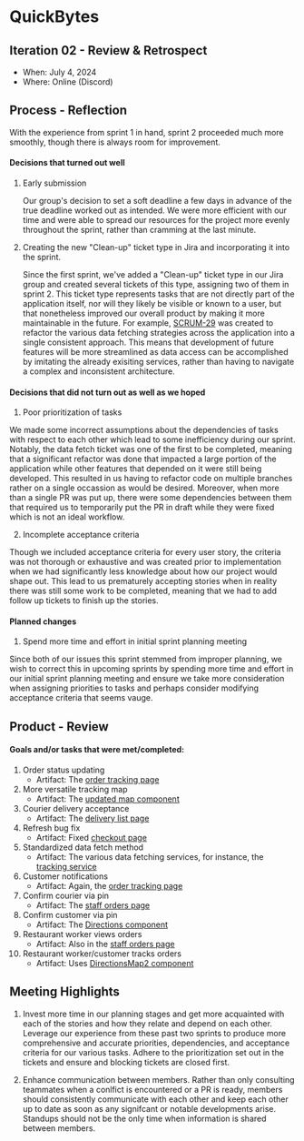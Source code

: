 # QuickBytes

## Iteration 02 - Review & Retrospect

 * When: July 4, 2024
 * Where: Online (Discord)

## Process - Reflection

With the experience from sprint 1 in hand, sprint 2 proceeded much more smoothly, though there is always room for improvement. 

#### Decisions that turned out well

1. Early submission
    
    Our group's decision to set a soft deadline a few days in advance of the true deadline worked out as intended. We were more efficient with our time and were able to spread our resources for the project more evenly throughout the sprint, rather than cramming at the last minute.  
2. Creating the new "Clean-up" ticket type in Jira and incorporating it into the sprint.

    Since the first sprint, we've added a "Clean-up" ticket type in our Jira group and created several tickets of this type, assigning two of them in sprint 2. This ticket type represents tasks that are not directly part of the application itself, nor will they likely be visible or known to a user, but that nonetheless improved our overall product by making it more maintainable in the future. For example, [SCRUM-29](https://quick-bytes.atlassian.net/browse/SCRUM-29?atlOrigin=eyJpIjoiMmJjNmRmNWExOWQ5NGIwZWE4NGMzZGJkNjQ0YzA0M2IiLCJwIjoiaiJ9) was created to refactor the various data fetching strategies across the application into a single consistent approach. This means that development of future features will be more streamlined as data access can be accomplished by imitating the already exisiting services, rather than having to navigate a complex and inconsistent architecture. 

#### Decisions that did not turn out as well as we hoped

1. Poor prioritization of tasks

We made some incorrect assumptions about the dependencies of tasks with respect to each other which lead to some inefficiency during our sprint. Notably, the data fetch ticket was one of the first to be completed, meaning that a significant refactor was done that impacted a large portion of the application while other features that depended on it were still being developed. This resulted in us having to refactor code on multiple branches rather on a single occassion as would be desired. Moreover, when more than a single PR was put up, there were some dependencies between them that required us to temporarily put the PR in draft while they were fixed which is not an ideal workflow. 

2. Incomplete acceptance criteria

Though we included acceptance criteria for every user story, the criteria was not thorough or exhaustive and was created prior to implementation when we had significantly less knowledge about how our project would shape out. This lead to us prematurely accepting stories when in reality there was still some work to be completed, meaning that we had to add follow up tickets to finish up the stories. 

#### Planned changes

1. Spend more time and effort in initial sprint planning meeting

Since both of our issues this sprint stemmed from improper planning, we wish to correct this in upcoming sprints by spending more time and effort in our initial sprint planning meeting and ensure we take more consideration when assigning priorities to tasks and perhaps consider modifying acceptance criteria that seems vauge. 

## Product - Review

#### Goals and/or tasks that were met/completed:

1. Order status updating
    - Artifact: The [order tracking page](../../app/frontend/src/pages/OrderTracking.tsx)
2. More versatile tracking map
    - Artifact: The [updated map component](../../app/frontend/src/components/DirectionsMap.tsx)
3. Courier delivery acceptance 
    - Artifact: The [delivery list page](../../app/frontend/src/pages/Deliveries.tsx)
4. Refresh bug fix
    - Artifact: Fixed [checkout page](../../app/frontend/src/components/CheckoutCart.tsx)
5. Standardized data fetch method
    - Artifact: The various data fetching services, for instance, the [tracking service](../../app/frontend/src/services/trackingService.ts)
6. Customer notifications
    - Artifact: Again, the [order tracking page](../../app/frontend/src/pages/OrderTracking.tsx)
7. Confirm courier via pin
    - Artifact: The [staff orders page](../../app/frontend/src/pages/StaffOrders.tsx)
8. Confirm customer via pin
    - Artifact: The [Directions component](../../app/frontend/src/components/Directions.tsx)
9. Restaurant worker views orders
    - Artifact: Also in the [staff orders page](../../app/frontend/src/pages/StaffOrders.tsx)
10. Restaurant worker/customer tracks orders
    - Artifact: Uses [DirectionsMap2 component](../../app/frontend/src/components/DirectionsMap2.tsx)

## Meeting Highlights

1. Invest more time in our planning stages and get more acquainted with each of the stories and how they relate and depend on each other. Leverage our experience from these past two sprints to produce more comprehensive and accurate priorities, dependencies, and acceptance criteria for our various tasks. Adhere to the prioritization set out in the tickets and ensure and blocking tickets are closed first. 

2. Enhance communication between members. Rather than only consulting teammates when a conlfict is encountered or a PR is ready, members should consistently communicate with each other and keep each other up to date as soon as any signifcant or notable developments arise. Standups should not be the only time when information is shared between members.
